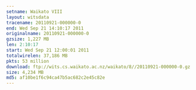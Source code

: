 ```yaml
---
setname: Waikato VIII
layout: witsdata
tracename: 20110921-000000-0
end: Wed Sep 21 14:10:17 2011
originalname: 20110921-000000-0
gzsize: 1,227 MB
len: 2:10:17
start: Wed Sep 21 12:00:01 2011
totalwirelen: 37,186 MB
pkts: 53 million
download: ftp://wits.cs.waikato.ac.nz/waikato/8//20110921-000000-0.gz
size: 4,234 MB
md5: af10be1f6c94ca47b5ac682c2e45c82e
---
```

